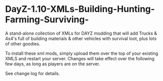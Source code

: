 # DayZ-1.10-XMLs-Building-Hunting-Farming-Surviving-
A stand-alone collection of XMLs for DAYZ modding that will add Trucks &amp; 4x4's full of building materials &amp; other vehicles with survival loot, plus lots of other goodies.

To install these xml mods, simply upload them over the top of your existing XMLS and restart your server. Changes will take effect over the following few days, as long as players are on the server.

See change log for details.
